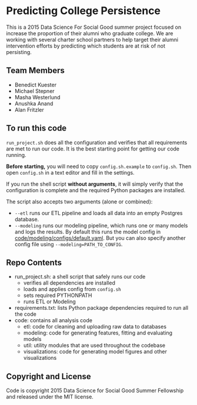 # Predicting College Persistence

This is a 2015 Data Science For Social Good summer project focused on 
increase the proportion of their alumni who graduate college. We are working with several charter school partners to help target their alumni intervention efforts by predicting which students are at risk of not persisting. 

## Team Members

* Benedict Kuester
* Michael Stepner
* Masha Westerlund
* Anushka Anand
* Alan Fritzler

## To run this code

`run_project.sh` does all the configuration and verifies that all requirements are met to run our code.  It is the best starting point for getting our code running.

**Before starting,** you will need to copy `config.sh.example` to `config.sh`. Then open `config.sh` in a text editor and fill in the settings.

If you run the shell script **without arguments**, it will simply verify that the configuration is complete and the required Python packages are installed.

The script also accepts two arguments (alone or combined):

* `--etl` runs our ETL pipeline and loads all data into an empty Postgres database.
* `--modeling` runs our modeling pipeline, which runs one or many models and logs the results. By default this runs the model config in [code/modeling/configs/default.yaml](code/modeling/configs/default.yaml).  But you can also specify another config file using `--modeling=PATH_TO_CONFIG`.

## Repo Contents

* run_project.sh: a shell script that safely runs our code
    - verifies all dependencies are installed
    - loads and applies config from `config.sh`
    - sets required PYTHONPATH
    - runs ETL or Modeling
* requirements.txt: lists Python package dependencies required to run all the code
* code: contains all analysis code
    - etl: code for cleaning and uploading raw data to databases
    - modeling: code for generating features, fitting and evaluating models
    - util: utility modules that are used throughout the codebase
    - visualizations: code for generating model figures and other visualizations

## Copyright and License

Code is copyright 2015 Data Science for Social Good Summer Fellowship and released under the MIT license.